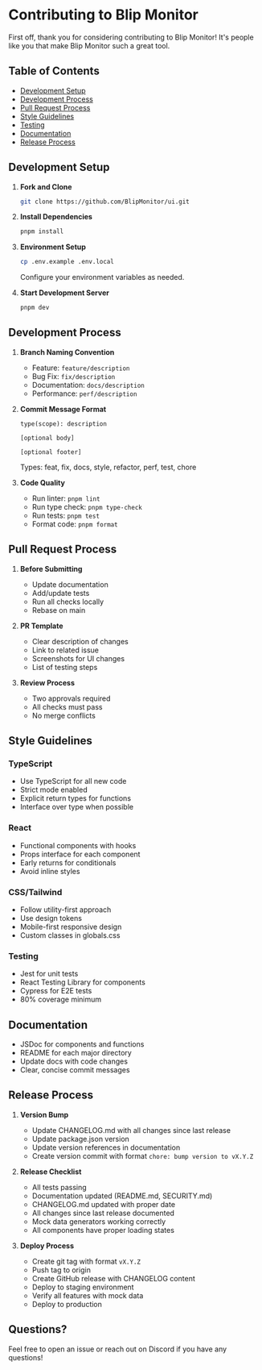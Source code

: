 # Contributing to Blip Monitor

First off, thank you for considering contributing to Blip Monitor! It's people like you that make Blip Monitor such a great tool.

## Table of Contents

- [Development Setup](#development-setup)
- [Development Process](#development-process)
- [Pull Request Process](#pull-request-process)
- [Style Guidelines](#style-guidelines)
- [Testing](#testing)
- [Documentation](#documentation)
- [Release Process](#release-process)

## Development Setup

1. **Fork and Clone**
   ```bash
   git clone https://github.com/BlipMonitor/ui.git
   ```

2. **Install Dependencies**
   ```bash
   pnpm install
   ```

3. **Environment Setup**
   ```bash
   cp .env.example .env.local
   ```
   Configure your environment variables as needed.

4. **Start Development Server**
   ```bash
   pnpm dev
   ```

## Development Process

1. **Branch Naming Convention**
   - Feature: `feature/description`
   - Bug Fix: `fix/description`
   - Documentation: `docs/description`
   - Performance: `perf/description`

2. **Commit Message Format**
   ```
   type(scope): description

   [optional body]

   [optional footer]
   ```
   Types: feat, fix, docs, style, refactor, perf, test, chore

3. **Code Quality**
   - Run linter: `pnpm lint`
   - Run type check: `pnpm type-check`
   - Run tests: `pnpm test`
   - Format code: `pnpm format`

## Pull Request Process

1. **Before Submitting**
   - Update documentation
   - Add/update tests
   - Run all checks locally
   - Rebase on main

2. **PR Template**
   - Clear description of changes
   - Link to related issue
   - Screenshots for UI changes
   - List of testing steps

3. **Review Process**
   - Two approvals required
   - All checks must pass
   - No merge conflicts

## Style Guidelines

### TypeScript
- Use TypeScript for all new code
- Strict mode enabled
- Explicit return types for functions
- Interface over type when possible

### React
- Functional components with hooks
- Props interface for each component
- Early returns for conditionals
- Avoid inline styles

### CSS/Tailwind
- Follow utility-first approach
- Use design tokens
- Mobile-first responsive design
- Custom classes in globals.css

### Testing
- Jest for unit tests
- React Testing Library for components
- Cypress for E2E tests
- 80% coverage minimum

## Documentation

- JSDoc for components and functions
- README for each major directory
- Update docs with code changes
- Clear, concise commit messages

## Release Process

1. **Version Bump**
   - Update CHANGELOG.md with all changes since last release
   - Update package.json version
   - Update version references in documentation
   - Create version commit with format `chore: bump version to vX.Y.Z`

2. **Release Checklist**
   - All tests passing
   - Documentation updated (README.md, SECURITY.md)
   - CHANGELOG.md updated with proper date
   - All changes since last release documented
   - Mock data generators working correctly
   - All components have proper loading states

3. **Deploy Process**
   - Create git tag with format `vX.Y.Z`
   - Push tag to origin
   - Create GitHub release with CHANGELOG content
   - Deploy to staging environment
   - Verify all features with mock data
   - Deploy to production

## Questions?

Feel free to open an issue or reach out on Discord if you have any questions! 